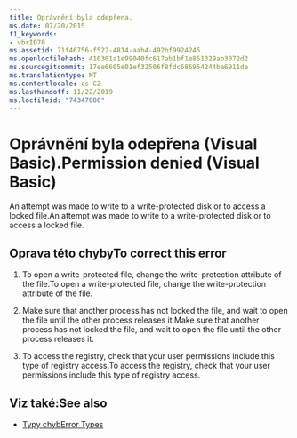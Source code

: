 ```yaml
---
title: Oprávnění byla odepřena.
ms.date: 07/20/2015
f1_keywords:
- vbrID70
ms.assetid: 71f46756-f522-4814-aab4-492bf9924245
ms.openlocfilehash: 410301a1e99040fc617ab1bf1e851329ab3072d2
ms.sourcegitcommit: 17ee6605e01ef32506f8fdc686954244ba6911de
ms.translationtype: MT
ms.contentlocale: cs-CZ
ms.lasthandoff: 11/22/2019
ms.locfileid: "74347006"
---
```

# <a name="permission-denied-visual-basic"></a><span data-ttu-id="9a7e3-102">Oprávnění byla odepřena (Visual Basic).</span><span class="sxs-lookup"><span data-stu-id="9a7e3-102">Permission denied (Visual Basic)</span></span>
<span data-ttu-id="9a7e3-103">An attempt was made to write to a write-protected disk or to access a locked file.</span><span class="sxs-lookup"><span data-stu-id="9a7e3-103">An attempt was made to write to a write-protected disk or to access a locked file.</span></span>  
  
## <a name="to-correct-this-error"></a><span data-ttu-id="9a7e3-104">Oprava této chyby</span><span class="sxs-lookup"><span data-stu-id="9a7e3-104">To correct this error</span></span>  
  
1. <span data-ttu-id="9a7e3-105">To open a write-protected file, change the write-protection attribute of the file.</span><span class="sxs-lookup"><span data-stu-id="9a7e3-105">To open a write-protected file, change the write-protection attribute of the file.</span></span>  
  
2. <span data-ttu-id="9a7e3-106">Make sure that another process has not locked the file, and wait to open the file until the other process releases it.</span><span class="sxs-lookup"><span data-stu-id="9a7e3-106">Make sure that another process has not locked the file, and wait to open the file until the other process releases it.</span></span>  
  
3. <span data-ttu-id="9a7e3-107">To access the registry, check that your user permissions include this type of registry access.</span><span class="sxs-lookup"><span data-stu-id="9a7e3-107">To access the registry, check that your user permissions include this type of registry access.</span></span>  
  
## <a name="see-also"></a><span data-ttu-id="9a7e3-108">Viz také:</span><span class="sxs-lookup"><span data-stu-id="9a7e3-108">See also</span></span>

- [<span data-ttu-id="9a7e3-109">Typy chyb</span><span class="sxs-lookup"><span data-stu-id="9a7e3-109">Error Types</span></span>](../../../visual-basic/programming-guide/language-features/error-types.md)
